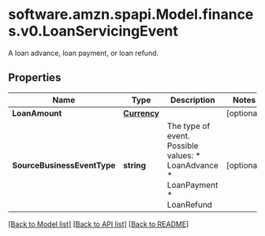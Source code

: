# software.amzn.spapi.Model.finances.v0.LoanServicingEvent
A loan advance, loan payment, or loan refund.

## Properties

Name | Type | Description | Notes
------------ | ------------- | ------------- | -------------
**LoanAmount** | [**Currency**](Currency.md) |  | [optional] 
**SourceBusinessEventType** | **string** | The type of event.  Possible values:  * LoanAdvance  * LoanPayment  * LoanRefund | [optional] 

[[Back to Model list]](../README.md#documentation-for-models) [[Back to API list]](../README.md#documentation-for-api-endpoints) [[Back to README]](../README.md)

